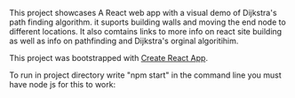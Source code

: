 
This project showcases A React web app with a visual demo of Dijkstra's path finding algorithm. it 
suports building walls and moving the end node to different locations. It also comtains links to more info on react 
site building as well as info on pathfinding and Dijkstra's orginal algoritihim.


This project was bootstrapped with [Create React App](https://github.com/facebook/create-react-app).

To run in project directory write "npm start" in the command line you must have node js for this to work:
